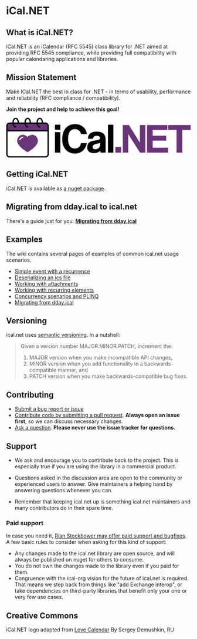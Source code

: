 ﻿# iCal.NET

## What is iCal.NET?
iCal.NET is an iCalendar (RFC 5545) class library for .NET aimed at providing RFC 5545 compliance, while providing full compatibility with popular calendaring applications and libraries.

## Mission Statement
Make ICal.NET the best in class for .NET - in terms of usability, performance and reliability (RFC compliance / compatibility).

**Join the project and help to achieve this goal!**

![iCal.NET for .NET](assets/logo.png)

## Getting iCal.NET

iCal.NET is available as [a nuget package](https://www.nuget.org/packages/Ical.Net).

## Migrating from dday.ical to ical.net

There's a guide just for you: **[Migrating from dday.ical](https://github.com/ical-org/ical.net/wiki/Migrating-from-dday.ical)**

## Examples

The wiki contains several pages of examples of common ical.net usage scenarios.

* [Simple event with a recurrence](https://github.com/ical-org/ical.net/wiki)
* [Deserializing an ics file](https://github.com/ical-org/ical.net/wiki/Deserialize-an-ics-file)
* [Working with attachments](https://github.com/ical-org/ical.net/wiki/Working-with-attachments)
* [Working with recurring elements](https://github.com/ical-org/ical.net/wiki/Working-with-recurring-elements)
* [Concurrency scenarios and PLINQ](https://github.com/ical-org/ical.net/wiki/Concurrency-scenarios-and-PLINQ)
* [Migrating from dday.ical](https://github.com/ical-org/ical.net/wiki/Migrating-from-dday.ical)

## Versioning

ical.net uses [semantic versioning](http://semver.org/). In a nutshell:

> Given a version number MAJOR.MINOR.PATCH, increment the:
>
> 1. MAJOR version when you make incompatible API changes,
> 2. MINOR version when you add functionality in a backwards-compatible manner, and
> 3. PATCH version when you make backwards-compatible bug fixes.

## Contributing

* [Submit a bug report or issue](https://github.com/ical-org/ical.net/wiki/Filing-a-(good)-bug-report)
* [Contribute code by submitting a pull request](https://github.com/ical-org/ical.net/wiki/Contributing-a-(good)-pull-request). **Always open an issue first**, so we can discuss necessary changes.
* [Ask a question](https://github.com/ical-org/ical.net/discussions). **Please never use the issue tracker for questions.**

## Support

* We ask and encourage you to contribute back to the project. This is especially true if you are using the library in a commercial product.

* Questions asked in the discussion area are open to the community or experienced users to answer. Give maintainers a helping hand by answering questions whenever you can.

* Remember that keeping ical.net up is something ical.net maintainers and many contributors do in their spare time.

### Paid support

In case you need it, [Rian Stockbower may offer paid support and bugfixes](https://rianjs.net/consulting).
 A few basic rules to consider when asking for this kind of support:

* Any changes made to the ical.net library are open source, and will always be published on nuget for others to consume.
* You do not own the changes made to the library even if you paid for them.
* Congruence with the ical-org vision for the future of ical.net is required. That means we step back from things like "add Exchange interop", or take  dependencies on third-party libraries that benefit only your one or very few use cases.

## Creative Commons

iCal.NET logo adapted from [Love Calendar](https://thenounproject.com/term/love-calendar/116866/) By Sergey Demushkin, RU

